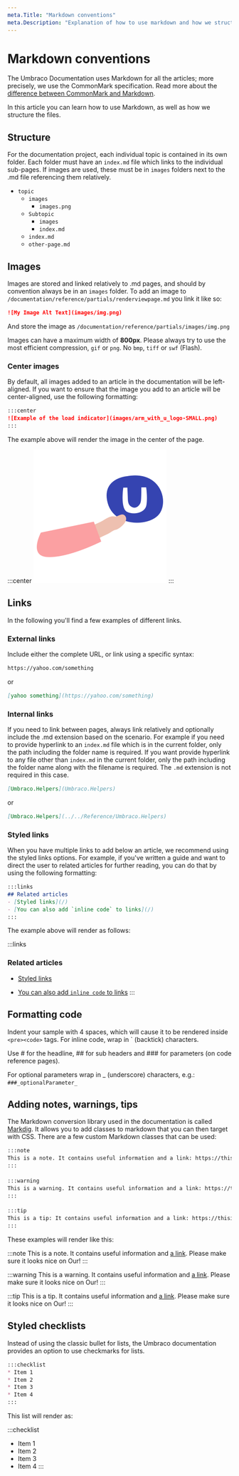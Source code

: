 ```yaml
---
meta.Title: "Markdown conventions"
meta.Description: "Explanation of how to use markdown and how we structure the files."
---
```


# Markdown conventions

The Umbraco Documentation uses Markdown for all the articles; more precisely, we use the CommonMark specification. Read more about the [difference between CommonMark and Markdown](https://commonmark.org/).

In this article you can learn how to use Markdown, as well as how we structure the files.

## Structure

For the documentation project, each individual topic is contained in its own folder.
Each folder must have an `index.md` file which links to the individual sub-pages. If images are used, these must be in `images` folders next to the .md file referencing them relatively.

* `topic`
  * `images`
    * `images.png`
  * `Subtopic`
    * `images`
    * `index.md`
  * `index.md`
  * `other-page.md`

## Images

Images are stored and linked relatively to .md pages, and should by convention always be in an `images` folder. To add an image to `/documentation/reference/partials/renderviewpage.md` you link it like so:

```markdown
![My Image Alt Text](images/img.png)
```

And store the image as `/documentation/reference/partials/images/img.png`

Images can have a maximum width of **800px**. Please always try to use the most efficient compression, `gif` or `png`. No `bmp`, `tiff` or `swf` (Flash).

### Center images

By default, all images added to an article in the documentation will be left-aligned. If you want to ensure that the image you add to an article will be center-aligned, use the following formatting:

```markdown
:::center
![Example of the load indicator](images/arm_with_u_logo-SMALL.png)
:::
```

The example above will render the image in the center of the page.

:::center
![Example of the load indicator](images/arm_with_u_logo-SMALL.png)
:::

## Links

In the following you'll find a few examples of different links.

### External links

Include either the complete URL, or link using a specific syntax:

```markdown
https://yahoo.com/something
```

or

```markdown
[yahoo something](https://yahoo.com/something)
```

### Internal links

If you need to link between pages, always link relatively and optionally include the .md extension based on the scenario. For example if you need to provide hyperlink to an `index.md` file which is in the current folder, only the path including the folder name is required. If you want provide hyperlink to any file other than `index.md` in the current folder, only the path including the folder name along with the filename is required. The `.md` extension is not required in this case.

```markdown
[Umbraco.Helpers](Umbraco.Helpers)
```

or

```markdown
[Umbraco.Helpers](../../Reference/Umbraco.Helpers)
```

### Styled links

When you have multiple links to add below an article, we recommend using the styled links options. For example, if you've written a guide and want to direct the user to related articles for further reading, you can do that by using the following formatting:

```markdown
:::links
## Related articles
- [Styled links](/)
- [You can also add `inline code` to links](/)
:::
```

The example above will render as follows:

:::links
### Related articles
* [Styled links](#)
- [You can also add `inline code` to links](#)
:::

## Formatting code

Indent your sample with 4 spaces, which will cause it to be rendered inside `<pre><code>` tags.
For inline code, wrap in ` (backtick) characters.

Use # for the headline, ## for sub headers and ### for parameters (on code reference pages).

For optional parameters wrap in _ (underscore) characters, e.g.:
`###_optionalParameter_`

## Adding notes, warnings, tips

The Markdown conversion library used in the documentation is called [Markdig](https://github.com/lunet-io/markdig). It allows you to add classes to markdown that you can then target with CSS. There are a few custom Markdown classes that can be used:

```markdown
:::note
This is a note. It contains useful information and a link: https://thisisalink.com/useful/resource. Please make sure it looks nice on Our!
:::

:::warning
This is a warning. It contains useful information and a link: https://thisisalink.com/useful/resource. Please make sure it looks nice on Our!
:::

:::tip
This is a tip: It contains useful information and a link: https://thisisalink.com/useful/resource. Please make sure it looks nice on Our!
:::
```

These examples will render like this:

:::note
This is a note. It contains useful information and [a link](https://thisisalink.com/useful/resource). Please make sure it looks nice on Our!
:::

:::warning
This is a warning. It contains useful information and [a link](https://thisisalink.com/useful/resource). Please make sure it looks nice on Our!
:::

:::tip
This is a tip. It contains useful information and [a link](https://thisisalink.com/useful/resource). Please make sure it looks nice on Our!
:::

## Styled checklists

Instead of using the classic bullet for lists, the Umbraco documentation provides an option to use checkmarks for lists.

```markdown
:::checklist
* Item 1
* Item 2
* Item 3
* Item 4
:::
```

This list will render as:

:::checklist
* Item 1
* Item 2
* Item 3
* Item 4
:::
